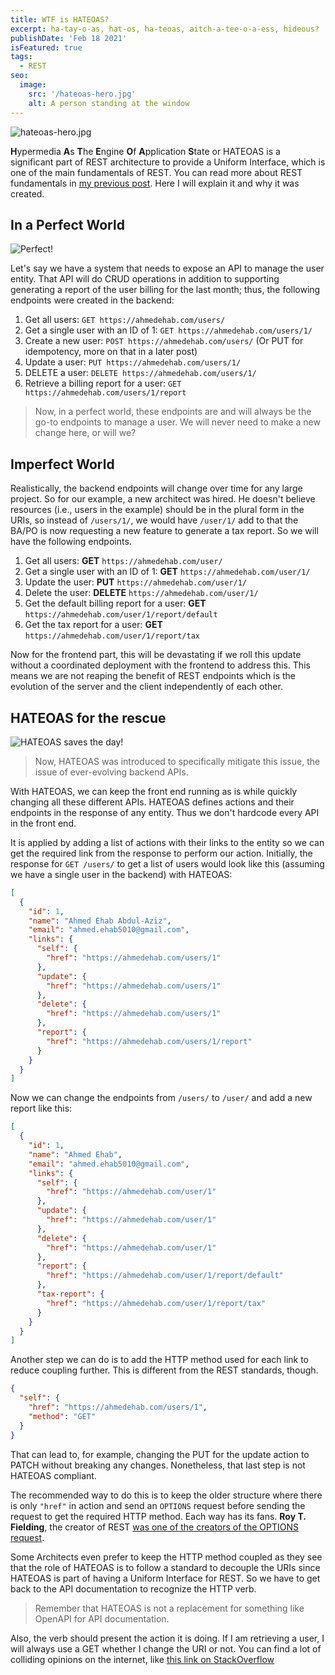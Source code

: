 ```yaml
---
title: WTF is HATEOAS?
excerpt: ha-tay-o-as, hat-os, ha-teoas, aitch-a-tee-o-a-ess, hideous?
publishDate: 'Feb 18 2021'
isFeatured: true
tags:
  - REST
seo:
  image:
    src: '/hateoas-hero.jpg'
    alt: A person standing at the window
---
```


![hateoas-hero.jpg](/hateoas-hero.jpg)

**H**ypermedia **A**s **T**he **E**ngine **O**f **A**pplication **S**tate or HATEOAS is a significant part of REST architecture to provide a Uniform Interface, which is one of the main fundamentals of REST. You can read more about REST fundamentals in [my previous post](https://ahmedehab.com/rest-fundamentals). Here I will explain it and why it was created.

## In a Perfect World

![Perfect!](https://media.giphy.com/media/l3vRcttCynxJoxIrK/giphy.gif)

Let's say we have a system that needs to expose an API to manage the user entity. That API will do CRUD operations in addition to supporting generating a report of the user billing for the last month; thus, the following endpoints were created in the backend:

1. Get all users: `GET https://ahmedehab.com/users/`
2. Get a single user with an ID of 1: `GET https://ahmedehab.com/users/1/`
3. Create a new user: `POST https://ahmedehab.com/users/` (Or PUT for idempotency, more on that in a later post)
4. Update a user: `PUT https://ahmedehab.com/users/1/`
5. DELETE a user: `DELETE https://ahmedehab.com/users/1/`
6. Retrieve a billing report for a user: `GET https://ahmedehab.com/users/1/report`

> Now, in a perfect world, these endpoints are and will always be the go-to endpoints to manage a user. We will never need to make a new change here, or will we?

## Imperfect World

Realistically, the backend endpoints will change over time for any large project. So for our example, a new architect was hired. He doesn't believe resources (i.e., users in the example) should be in the plural form in the URIs, so instead of `/users/1/`, we would have `/user/1/` add to that the BA/PO is now requesting a new feature to generate a tax report. So we will have the following endpoints.

1. Get all users: **GET** `https://ahmedehab.com/user/`
2. Get a single user with an ID of 1: **GET** `https://ahmedehab.com/user/1/`
3. Update the user: **PUT** `https://ahmedehab.com/user/1/`
4. Delete the user: **DELETE** `https://ahmedehab.com/user/1/`
5. Get the default billing report for a user: **GET** `https://ahmedehab.com/user/1/report/default`
6. Get the tax report for a user: **GET** `https://ahmedehab.com/user/1/report/tax`

Now for the frontend part, this will be devastating if we roll this update without a coordinated deployment with the frontend to address this.
This means we are not reaping the benefit of REST endpoints which is the evolution of the server and the client independently of each other.

## HATEOAS for the rescue

![HATEOAS saves the day!](https://media.giphy.com/media/l4q8hciiYNT5RGi4w/giphy.gif)

> Now, HATEOAS was introduced to specifically mitigate this issue, the issue of ever-evolving backend APIs.

With HATEOAS, we can keep the front end running as is while quickly changing all these different APIs.
HATEOAS defines actions and their endpoints in the response of any entity. Thus we don't hardcode every API in the front end.

It is applied by adding a list of actions with their links to the entity so we can get the required link from the response to perform our action.
Initially, the response for `GET /users/` to get a list of users would look like this (assuming we have a single user in the backend) with HATEOAS:

```json
[
  {
    "id": 1,
    "name": "Ahmed Ehab Abdul-Aziz",
    "email": "ahmed.ehab5010@gmail.com",
    "links": {
      "self": {
        "href": "https://ahmedehab.com/users/1"
      },
      "update": {
        "href": "https://ahmedehab.com/users/1"
      },
      "delete": {
        "href": "https://ahmedehab.com/users/1"
      },
      "report": {
        "href": "https://ahmedehab.com/users/1/report"
      }
    }
  }
]
```

Now we can change the endpoints from `/users/` to `/user/` and add a new report like this:

```json
[
  {
    "id": 1,
    "name": "Ahmed Ehab",
    "email": "ahmed.ehab5010@gmail.com",
    "links": {
      "self": {
        "href": "https://ahmedehab.com/user/1"
      },
      "update": {
        "href": "https://ahmedehab.com/user/1"
      },
      "delete": {
        "href": "https://ahmedehab.com/user/1"
      },
      "report": {
        "href": "https://ahmedehab.com/user/1/report/default"
      },
      "tax-report": {
        "href": "https://ahmedehab.com/user/1/report/tax"
      }
    }
  }
]
```

Another step we can do is to add the HTTP method used for each link to reduce coupling further. This is different from the REST standards, though.

```json
{
  "self": {
    "href": "https://ahmedehab.com/users/1",
    "method": "GET"
  }
}
```

That can lead to, for example, changing the PUT for the update action to PATCH without breaking any changes. Nonetheless, that last step is not HATEOAS compliant.

The recommended way to do this is to keep the older structure where there is only `"href"` in action and send an `OPTIONS` request before sending the request to get the required HTTP method. Each way has its fans. **Roy T. Fielding**, the creator of REST [was one of the creators of the OPTIONS request](https://lists.w3.org/Archives/Public/ietf-http-wg-old/1997SepDec/0376.html).

Some Architects even prefer to keep the HTTP method coupled as they see that the role of HATEOAS is to follow a standard to decouple the URIs since HATEOAS is part of having a Uniform Interface for REST. So we have to get back to the API documentation to recognize the HTTP verb.

> Remember that HATEOAS is not a replacement for something like OpenAPI for API documentation.

Also, the verb should present the action it is doing. If I am retrieving a user, I will always use a GET whether I change the URI or not. You can find a lot of colliding opinions on the internet, like [this link on StackOverflow](https://stackoverflow.com/questions/19959284/where-in-a-hateoas-architecture-do-you-specify-the-http-verbs)
